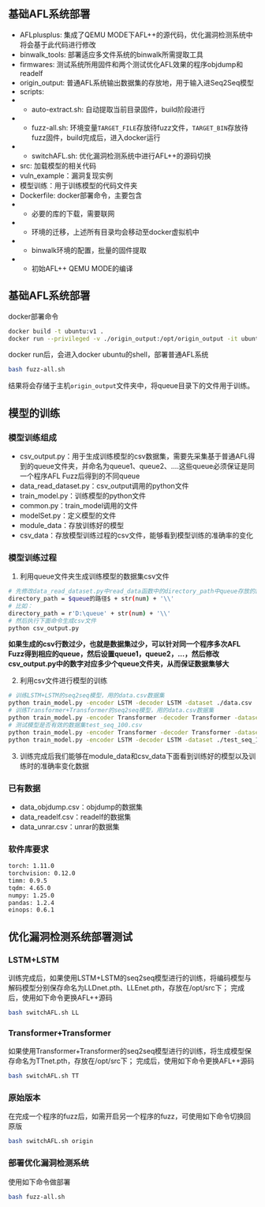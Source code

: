 ## 基础AFL系统部署

- AFLplusplus: 集成了QEMU MODE下AFL++的源代码，优化漏洞检测系统中将会基于此代码进行修改
- binwalk_tools: 部署适应多文件系统的binwalk所需提取工具
- firmwares: 测试系统所用固件和两个测试优化AFL效果的程序objdump和readelf
- origin_output: 普通AFL系统输出数据集的存放地，用于输入进Seq2Seq模型
- scripts:
- - auto-extract.sh: 自动提取当前目录固件，build阶段进行
- - fuzz-all.sh: 环境变量`TARGET_FILE`存放待fuzz文件，`TARGET_BIN`存放待fuzz固件，build完成后，进入docker运行
- - switchAFL.sh: 优化漏洞检测系统中进行AFL++的源码切换
- src: 加载模型的相关代码
- vuln_example：漏洞复现实例
- 模型训练：用于训练模型的代码文件夹
- Dockerfile: docker部署命令，主要包含
- - 必要的库的下载，需要联网
- - 环境的迁移，上述所有目录均会移动至docker虚拟机中
- - binwalk环境的配置，批量的固件提取
- - 初始AFL++ QEMU MODE的编译

## 基础AFL系统部署
docker部署命令
```sh
docker build -t ubuntu:v1 .
docker run --privileged -v ./origin_output:/opt/origin_output -it ubuntu:v1 
```

docker run后，会进入docker ubuntu的shell，部署普通AFL系统
```sh
bash fuzz-all.sh
```

结果将会存储于主机`origin_output`文件夹中，将queue目录下的文件用于训练。

## 模型的训练

### 模型训练组成

- csv_output.py：用于生成训练模型的csv数据集，需要先采集基于普通AFL得到的queue文件夹，并命名为queue1、queue2、....这些queue必须保证是同一个程序AFL Fuzz后得到的不同queue
- data_read_dataset.py：csv_output调用的python文件
- train_model.py：训练模型的python文件
- common.py：train_model调用的文件
- modelSet.py：定义模型的文件
- module_data：存放训练好的模型
- csv_data：存放模型训练过程的csv文件，能够看到模型训练的准确率的变化

### 模型训练过程

1. 利用queue文件夹生成训练模型的数据集csv文件

```sh
# 先修改data_read_dataset.py中read_data函数中的directory_path中queue存放的路径，保证queue文件夹命名后缀有数字
directory_path = $queue的路径$ + str(num) + '\\'
# 比如：
directory_path = r'D:\queue' + str(num) + '\\'
# 然后执行下面命令生成csv文件
python csv_output.py
```
**如果生成的csv行数过少，也就是数据集过少，可以针对同一个程序多次AFL Fuzz得到相应的queue，然后设置queue1，queue2，...，然后修改csv_output.py中的数字对应多少个queue文件夹，从而保证数据集够大**

2. 利用csv文件进行模型的训练

```sh
# 训练LSTM+LSTM的seq2seq模型，用的data.csv数据集
python train_model.py -encoder LSTM -decoder LSTM -dataset ./data.csv
# 训练Transformer+Transformer的seq2seq模型，用的data.csv数据集
python train_model.py -encoder Transformer -decoder Transformer -dataset ./data.csv
# 测试模型是否有效的数据集test_seq_100.csv
python train_model.py -encoder Transformer -decoder Transformer -dataset ./test_seq_100.csv
python train_model.py -encoder LSTM -decoder LSTM -dataset ./test_seq_100.csv
```

3. 训练完成后我们能够在module_data和csv_data下面看到训练好的模型以及训练时的准确率变化数据

### 已有数据

- data_objdump.csv：objdump的数据集
- data_readelf.csv：readelf的数据集
- data_unrar.csv：unrar的数据集

### 软件库要求

```sh
torch: 1.11.0
torchvision: 0.12.0
timm: 0.9.5
tqdm: 4.65.0
numpy: 1.25.0
pandas: 1.2.4
einops: 0.6.1
```

## 优化漏洞检测系统部署测试

### LSTM+LSTM
训练完成后，如果使用LSTM+LSTM的seq2seq模型进行的训练，将编码模型与解码模型分别保存命名为LLDnet.pth、LLEnet.pth，存放在/opt/src下；
完成后，使用如下命令更换AFL++源码
```sh
bash switchAFL.sh LL
```

### Transformer+Transformer
如果使用Transformer+Transformer的seq2seq模型进行的训练，将生成模型保存命名为TTnet.pth，存放在/opt/src下；
完成后，使用如下命令更换AFL++源码
```sh
bash switchAFL.sh TT
```

### 原始版本
在完成一个程序的fuzz后，如需开启另一个程序的fuzz，可使用如下命令切换回原版
```sh
bash switchAFL.sh origin
```

### 部署优化漏洞检测系统

使用如下命令做部署
```sh
bash fuzz-all.sh
```
